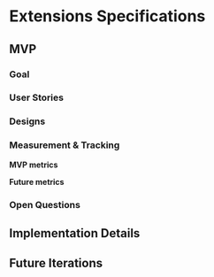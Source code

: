 # Extensions Specifications

## MVP

### Goal

### User Stories 

### Designs

### Measurement & Tracking
**MVP metrics**

**Future metrics**

### Open Questions

## Implementation Details


## Future Iterations
